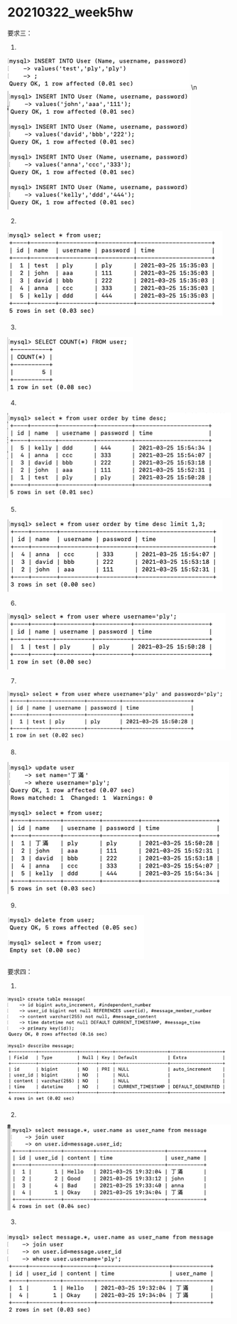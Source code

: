 # 20210322_week5hw

要求三：

1.
 ![image](https://github.com/Ariana850409/20210322_week5hw/blob/main/3-1.0.png) \n
 ![image](https://github.com/Ariana850409/20210322_week5hw/blob/main/3-1.1.png)
 
2.
 ![image](https://github.com/Ariana850409/20210322_week5hw/blob/main/3-2.png)
 
3.
 ![image](https://github.com/Ariana850409/20210322_week5hw/blob/main/3-3.png)
 
4.
 ![image](https://github.com/Ariana850409/20210322_week5hw/blob/main/3-4.png)
 
5.
 ![image](https://github.com/Ariana850409/20210322_week5hw/blob/main/3-5.png)
 
6.
 ![image](https://github.com/Ariana850409/20210322_week5hw/blob/main/3-6.png)
 
7. 
 ![image](https://github.com/Ariana850409/20210322_week5hw/blob/main/3-7.png)
 
8. 
 ![image](https://github.com/Ariana850409/20210322_week5hw/blob/main/3-8.png)
 
9. 
 ![image](https://github.com/Ariana850409/20210322_week5hw/blob/main/3-9.png)
 
要求四：

1.
 ![image](https://github.com/Ariana850409/20210322_week5hw/blob/main/4-1.png)
 
2. 
 ![image](https://github.com/Ariana850409/20210322_week5hw/blob/main/4-2.png)
 
3. 
 ![image](https://github.com/Ariana850409/20210322_week5hw/blob/main/4-3.png) 
